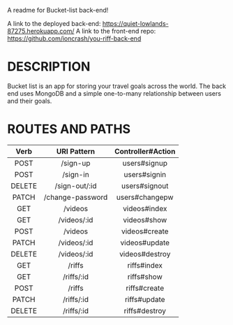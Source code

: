 A readme for Bucket-list back-end!

A link to the deployed back-end: https://quiet-lowlands-87275.herokuapp.com/
A link to the front-end repo: https://github.com/ioncrash/you-riff-back-end

# DESCRIPTION #

Bucket list is an app for storing your travel goals across the world. The back end uses MongoDB and a simple one-to-many relationship between users and their goals.

# ROUTES AND PATHS #

| Verb            | URI Pattern   | Controller#Action  |
| :----: |:-------------:| :-----:            |
| POST   | /sign-up      | users#signup      |
| POST        | /sign-in      |   users#signin              |
| DELETE | /sign-out/:id   |   users#signout|
| PATCH   | /change-password     | users#changepw      |
| GET        | /videos      |   videos#index             |
| GET | /videos/:id  |   videos#show|
| POST   | /videos    | videos#create    |
| PATCH        | /videos/:id      |   videos#update             |
| DELETE | /videos/:id  |   videos#destroy|
| GET        | /riffs      |   riffs#index             |
| GET | /riffs/:id  |   riffs#show|
| POST   | /riffs    | riffs#create    |
| PATCH        | /riffs/:id      |   riffs#update             |
| DELETE | /riffs/:id  |   riffs#destroy|

